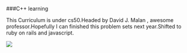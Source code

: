 ###C++ learning

This Curriculum is under cs50.Headed by David J. Malan , awesome professor.Hopefully I can finished this problem sets next year.Shifted to ruby on rails and javascript.

![](http://i.giphy.com/lS19MXRmUvMA.gif)
